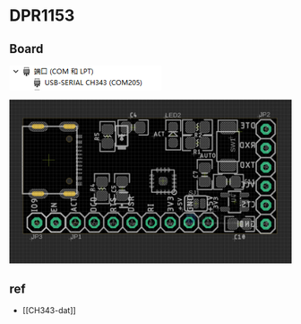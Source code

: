 
# DPR1153 


## Board 

![](../../../Chip-cn-dat/WCH/CH343-dat/2023-11-30-17-08-15.png)


![](2023-11-30-17-11-55.png)



## ref 

- [[CH343-dat]]
